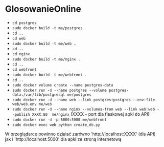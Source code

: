 # GlosowanieOnline

  * `cd postgres`
  * `sudo docker build -t me/postgres .` 
  * `cd ..`
  * `cd web`
  * `sudo docker build -t me/web .`
  * `cd ..`
  * `cd nginx`
  * `sudo docker build -t me/nginx .`
  * `cd ..`
  * `cd webfront`
  * `sudo docker build -t me/webfront .`
  * `cd ..`
  * `sudo docker volume create --name postgres-data`
  * `sudo docker run -d --name postgres --volume postgres-data:/var/lib/postgresql me/postgres`
  * `sudo docker run -d --name web --link postgres:postgres --env-file web/web.env me/web`
  * `sudo docker run -d --name nginx --volumes-from web --link web:web --publish XXXX:80  me/nginx`
 (XXXX - port dla flaskowej apki do API)
  * `sudo docker run -d -p 5000:5000 me/webfront`
  * `sudo docker exec web python create_db.py`
  
W przeglądarce powinno działać zarówno 'http://localhost:XXXX' (dla API) jak i 'http://localhost:5000' dla apki ze stroną internetową
  
